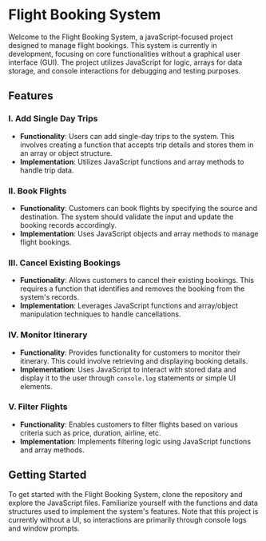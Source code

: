 # Flight Booking System

Welcome to the Flight Booking System, a javaScript-focused project designed to manage flight bookings. This system is currently in development, focusing on core functionalities without a graphical user interface (GUI). The project utilizes JavaScript for logic, arrays for data storage, and console interactions for debugging and testing purposes.

## Features

### I. Add Single Day Trips

- **Functionality**: Users can add single-day trips to the system. This involves creating a function that accepts trip details and stores them in an array or object structure.
- **Implementation**: Utilizes JavaScript functions and array methods to handle trip data.

### II. Book Flights

- **Functionality**: Customers can book flights by specifying the source and destination. The system should validate the input and update the booking records accordingly.
- **Implementation**: Uses JavaScript objects and array methods to manage flight bookings.

### III. Cancel Existing Bookings

- **Functionality**: Allows customers to cancel their existing bookings. This requires a function that identifies and removes the booking from the system's records.
- **Implementation**: Leverages JavaScript functions and array/object manipulation techniques to handle cancellations.

### IV. Monitor Itinerary

- **Functionality**: Provides functionality for customers to monitor their itinerary. This could involve retrieving and displaying booking details.
- **Implementation**: Uses JavaScript to interact with stored data and display it to the user through `console.log` statements or simple UI elements.

### V. Filter Flights

- **Functionality**: Enables customers to filter flights based on various criteria such as price, duration, airline, etc.
- **Implementation**: Implements filtering logic using JavaScript functions and array methods.

## Getting Started

To get started with the Flight Booking System, clone the repository and explore the JavaScript files. Familiarize yourself with the functions and data structures used to implement the system's features. Note that this project is currently without a UI, so interactions are primarily through console logs and window prompts.
